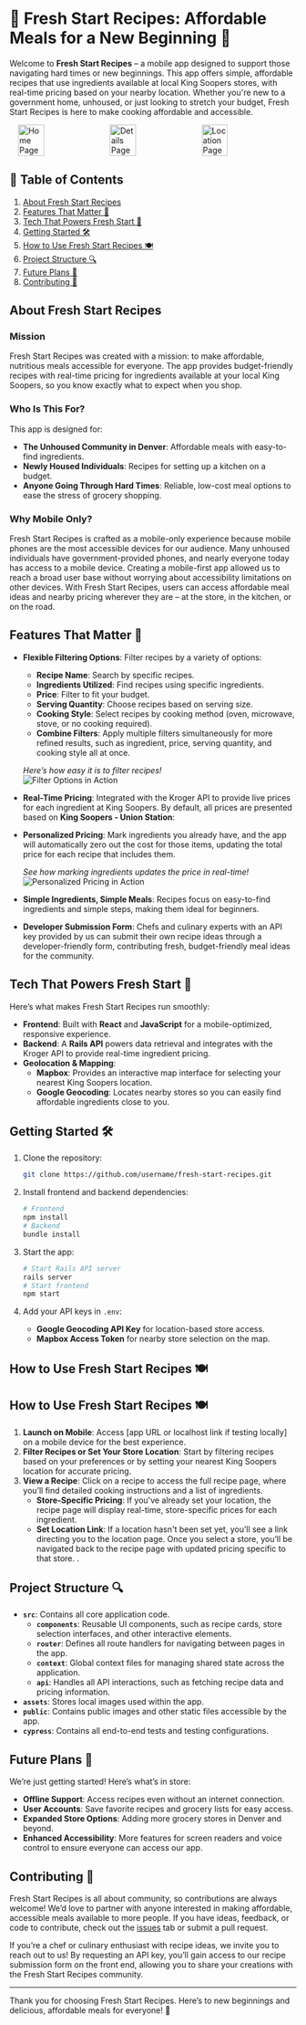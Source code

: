 # 🍲 Fresh Start Recipes: Affordable Meals for a New Beginning 🍲

Welcome to **Fresh Start Recipes** – a mobile app designed to support those navigating hard times or new beginnings. This app offers simple, affordable recipes that use ingredients available at local King Soopers stores, with real-time pricing based on your nearby location. Whether you're new to a government home, unhoused, or just looking to stretch your budget, Fresh Start Recipes is here to make cooking affordable and accessible. 

<div style="display: flex; justify-content: center; align-items: center; gap: 10px;">
  <img src="home.png" alt="Home Page" width="30%" />
  <img src="details.png" alt="Details Page" width="30%" />
  <img src="location.png" alt="Location Page" width="30%" />
</div>

## 📑 Table of Contents
1. [About Fresh Start Recipes](#about-fresh-start-recipes)
2. [Features That Matter 💛](#features-that-matter)
3. [Tech That Powers Fresh Start 🔌](#tech-that-powers-fresh-start)
4. [Getting Started 🛠](#getting-started)
5. [How to Use Fresh Start Recipes 🍽](#how-to-use-fresh-start-recipes)
6. [Project Structure 🔍](#project-structure)
7. [Future Plans 🚀](#future-plans)
8. [Contributing 🤝](#contributing)


## About Fresh Start Recipes

### Mission

Fresh Start Recipes was created with a mission: to make affordable, nutritious meals accessible for everyone. The app provides budget-friendly recipes with real-time pricing for ingredients available at your local King Soopers, so you know exactly what to expect when you shop.

### Who Is This For?

This app is designed for:
- **The Unhoused Community in Denver**: Affordable meals with easy-to-find ingredients.
- **Newly Housed Individuals**: Recipes for setting up a kitchen on a budget.
- **Anyone Going Through Hard Times**: Reliable, low-cost meal options to ease the stress of grocery shopping.

### Why Mobile Only?

Fresh Start Recipes is crafted as a mobile-only experience because mobile phones are the most accessible devices for our audience. Many unhoused individuals have government-provided phones, and nearly everyone today has access to a mobile device. Creating a mobile-first app allowed us to reach a broad user base without worrying about accessibility limitations on other devices. With Fresh Start Recipes, users can access affordable meal ideas and nearby pricing wherever they are – at the store, in the kitchen, or on the road.


## Features That Matter 💛

- **Flexible Filtering Options**: Filter recipes by a variety of options:
  - **Recipe Name**: Search by specific recipes.
  - **Ingredients Utilized**: Find recipes using specific ingredients.
  - **Price**: Filter to fit your budget.
  - **Serving Quantity**: Choose recipes based on serving size.
  - **Cooking Style**: Select recipes by cooking method (oven, microwave, stove, or no cooking required).
  - **Combine Filters**: Apply multiple filters simultaneously for more refined results, such as ingredient, price, serving quantity, and cooking style all at once.
  
  *Here’s how easy it is to filter recipes!*  
  ![Filter Options in Action](https://media.giphy.com/media/J7NwUFwmwAWwfGwwLn/giphy.gif)

- **Real-Time Pricing**: Integrated with the Kroger API to provide live prices for each ingredient at King Soopers. By default, all prices are presented based on **King Soopers - Union Station**:

- **Personalized Pricing**: Mark ingredients you already have, and the app will automatically zero out the cost for those items, updating the total price for each recipe that includes them.

  *See how marking ingredients updates the price in real-time!*  
  ![Personalized Pricing in Action](https://media.giphy.com/media/ZdUK1i2FYnDqNSEPlx/giphy.gif)

- **Simple Ingredients, Simple Meals**: Recipes focus on easy-to-find ingredients and simple steps, making them ideal for beginners.

- **Developer Submission Form**: Chefs and culinary experts with an API key provided by us can submit their own recipe ideas through a developer-friendly form, contributing fresh, budget-friendly meal ideas for the community.





## Tech That Powers Fresh Start 🔌

Here’s what makes Fresh Start Recipes run smoothly:

- **Frontend**: Built with **React** and **JavaScript** for a mobile-optimized, responsive experience.
- **Backend**: A **Rails API** powers data retrieval and integrates with the Kroger API to provide real-time ingredient pricing.
- **Geolocation & Mapping**:
  - **Mapbox**: Provides an interactive map interface for selecting your nearest King Soopers location.
  - **Google Geocoding**: Locates nearby stores so you can easily find affordable ingredients close to you.


## Getting Started 🛠

1. Clone the repository:
    ```bash
    git clone https://github.com/username/fresh-start-recipes.git
    ```
2. Install frontend and backend dependencies:
    ```bash
    # Frontend
    npm install
    # Backend
    bundle install
    ```
3. Start the app:
    ```bash
    # Start Rails API server
    rails server
    # Start frontend
    npm start
    ```

4. Add your API keys in `.env`:
    - **Google Geocoding API Key** for location-based store access.
    - **Mapbox Access Token** for nearby store selection on the map.

## How to Use Fresh Start Recipes 🍽

## How to Use Fresh Start Recipes 🍽

1. **Launch on Mobile**: Access [app URL or localhost link if testing locally] on a mobile device for the best experience.
2. **Filter Recipes or Set Your Store Location**: Start by filtering recipes based on your preferences or by setting your nearest King Soopers location for accurate pricing.
3. **View a Recipe**: Click on a recipe to access the full recipe page, where you’ll find detailed cooking instructions and a list of ingredients.
   - **Store-Specific Pricing**: If you've already set your location, the recipe page will display real-time, store-specific prices for each ingredient.
   - **Set Location Link**: If a location hasn't been set yet, you’ll see a link directing you to the location page. Once you select a store, you’ll be navigated back to the recipe page with updated pricing specific to that store.
.


## Project Structure 🔍

- **`src`**: Contains all core application code.
  - **`components`**: Reusable UI components, such as recipe cards, store selection interfaces, and other interactive elements.
  - **`router`**: Defines all route handlers for navigating between pages in the app.
  - **`context`**: Global context files for managing shared state across the application.
  - **`api`**: Handles all API interactions, such as fetching recipe data and pricing information.
- **`assets`**: Stores local images used within the app.
- **`public`**: Contains public images and other static files accessible by the app.
- **`cypress`**: Contains all end-to-end tests and testing configurations.




## Future Plans 🚀

We’re just getting started! Here’s what’s in store:

- **Offline Support**: Access recipes even without an internet connection.
- **User Accounts**: Save favorite recipes and grocery lists for easy access.
- **Expanded Store Options**: Adding more grocery stores in Denver and beyond.
- **Enhanced Accessibility**: More features for screen readers and voice control to ensure everyone can access our app.

## Contributing 🤝

Fresh Start Recipes is all about community, so contributions are always welcome! We’d love to partner with anyone interested in making affordable, accessible meals available to more people. If you have ideas, feedback, or code to contribute, check out the [issues](#) tab or submit a pull request.

If you’re a chef or culinary enthusiast with recipe ideas, we invite you to reach out to us! By requesting an API key, you’ll gain access to our recipe submission form on the front end, allowing you to share your creations with the Fresh Start Recipes community.





---

Thank you for choosing Fresh Start Recipes. Here’s to new beginnings and delicious, affordable meals for everyone! 🍲
